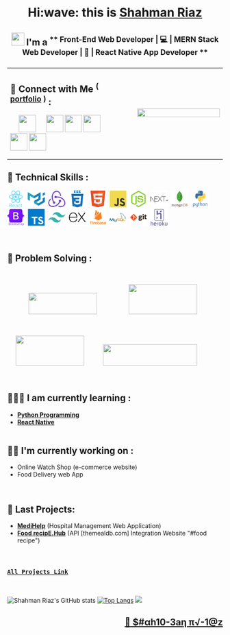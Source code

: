 <h1 align='center'> Hi:wave: this is <a href="https://shahman-riaz.web.app/"><b>Shahman Riaz</b></a> </h1>
<h2 align='center'><img src="https://user-images.githubusercontent.com/76748226/174168550-bf815dc9-a013-426d-9189-d031da021ebb.png" height='30' width='30'/> I'm a <sup>**  Front-End Web Developer  | 💻 |   MERN Stack Web Developer  | 📱 |   React Native App Developer **</sup></h2>




<table style=" border-collapse: no-collapse;">
  
 <tr >
    <td align="left" style="margin-top: 0%" width="50%">
    
 <h2> 🤝 Connect with Me <sup>( <a href="https://shahman-riaz.web.app/"><b>portfolio</b></a> )</sup> : </h2>
<p><a href="https://www.linkedin.com/in/shahman-riaz/" style="padding: 20px"><img width='40' height='40' src='https://i.ibb.co/kXWB7pG/linkedin.png'></a> <a href="mailto:shahmanriaz07@gmail.com"><img width='40' height='40' src=https://i.ibb.co/4pwYqpT/icons8-email-open-48.png'></a> <a href="https://www.facebook.com/smn.riaz"><img width='40' height='40' src='https://i.ibb.co/hB2T8mL/facebook.png'></a> <a href="https://wa.me/+8801631214301" target="_blank"><img width='40' height='40' src='https://i.ibb.co/Dbs7sg9/icons8-whatsapp-48.png'></a> <a href="#"><img width='40' height='40' src='https://i.ibb.co/Q9Rq80S/twitter.png'></a> <a href="https://www.instagram.com/smn.riaz"><img width='40' height='40' src='https://i.ibb.co/NZ7jg8J/icons8-instagram-48.png'></a> 
</p>
    
   </td>
   <td >
  
  <p align='right'><img width='90%' height='50%' src='https://shahman-riaz.web.app/static/media/skillPic.18f0fc82.gif'></p> 
  
  
  </td>
 </tr>
</table>





  ## 💼 Technical Skills :
  <div>
   
  <img src="https://github.com/devicons/devicon/blob/master/icons/react/react-original-wordmark.svg" title="React" alt="React" width="40" height="40"/>&nbsp;
  <img src="https://github.com/devicons/devicon/blob/master/icons/materialui/materialui-original.svg" title="Material UI" alt="Material UI" width="40" height="40"/>&nbsp;
  <img src="https://github.com/devicons/devicon/blob/master/icons/redux/redux-original.svg" title="Redux" alt="Redux " width="40" height="40"/>&nbsp;
  <img src="https://github.com/devicons/devicon/blob/master/icons/css3/css3-plain-wordmark.svg"  title="CSS3" alt="CSS" width="40" height="40"/>&nbsp;
  <img src="https://github.com/devicons/devicon/blob/master/icons/html5/html5-original.svg" title="HTML5" alt="HTML" width="40" height="40"/>&nbsp;
  <img src="https://github.com/devicons/devicon/blob/master/icons/javascript/javascript-original.svg" title="JavaScript" alt="JavaScript" width="40" height="40"/>&nbsp;
     <img src="https://github.com/devicons/devicon/blob/master/icons/nodejs/nodejs-original.svg" title="NodeJs" alt="NodeJs" width="40" height="40"/>&nbsp;
 <img style="background-color:white" src="https://github.com/devicons/devicon/blob/master/icons/nextjs/nextjs-original-wordmark.svg" title="NextJs" alt="NextJs" width="40" height="40"/>&nbsp;
 <img src="https://github.com/devicons/devicon/blob/master/icons/mongodb/mongodb-original-wordmark.svg" title="MongoDB" alt="MongoDB" width="40" height="40"/>&nbsp;
 <img src="https://github.com/devicons/devicon/blob/master/icons/python/python-original-wordmark.svg" title="Python" alt="Python" width="40" height="40"/>&nbsp;
 <img src="https://github.com/devicons/devicon/blob/master/icons/bootstrap/bootstrap-original-wordmark.svg" title="Bootstrap" alt="Bootstrap" width="40" height="40"/>&nbsp;
 <img src="https://github.com/devicons/devicon/blob/master/icons/typescript/typescript-original.svg" title="TypeScript" alt="TypeScript" width="40" height="40"/>&nbsp;
 <img src="https://github.com/devicons/devicon/blob/master/icons/tailwindcss/tailwindcss-plain.svg" title="TailwindCss" alt="TailwindCss" width="40" height="40"/>&nbsp;
    <img src="https://github.com/devicons/devicon/blob/master/icons/express/express-original.svg" title="Express" alt="Express" width="40" height="40"/>&nbsp;
  <img src="https://github.com/devicons/devicon/blob/master/icons/firebase/firebase-plain-wordmark.svg" title="Firebase" alt="Firebase" width="40" height="40"/>&nbsp;
  <img src="https://github.com/devicons/devicon/blob/master/icons/mysql/mysql-original-wordmark.svg" title="MySQL"  alt="MySQL" width="40" height="40"/>&nbsp;
     <img src="https://github.com/devicons/devicon/blob/master/icons/git/git-original-wordmark.svg" title="Git" alt="Git" width="40" height="40"/>&nbsp; 
    <img src="https://github.com/devicons/devicon/blob/master/icons/heroku/heroku-original-wordmark.svg" title="Heroku" alt="Heroku" width="40" height="40"/>&nbsp;
</div><br />
  
  
## 🧠 Problem Solving :
  <div>
  <p>
  <a href="https://www.hackerrank.com/smn_riaz" ><img width='160' height='50' style="padding:50px" src='https://user-images.githubusercontent.com/76748226/176305481-603f783a-6543-41d2-a893-a582c514ffe4.jpg'></a> <a href="https://www.codechef.com/users/smn_riaz" style="padding: 20px"><img width='160' height='70' src='https://user-images.githubusercontent.com/76748226/176306091-3868e876-9e10-46ac-ba7f-893125832ba3.png'></a> <a href="https://leetcode.com/smn_riaz/" style="padding: 20px"><img width='160' height='70' src='https://user-images.githubusercontent.com/76748226/176306465-33b95842-fdd6-4535-8cf2-c6eef339b2c1.png'></a> <a href="https://codeforces.com/profile/smnriaz" style="padding:20px"><img width='220' height='50' src='https://user-images.githubusercontent.com/76748226/176308406-c3f09af3-1496-432d-8512-2fcd3abc24ba.jpeg'></a>
  </p>
  </div>
  
  <br />
  
  
  ## 👨🏻‍🎓 I am currently learning :
- <a href="https://github.com/Shahman-Riaz/LearnPracticePython"><b>Python Programming</b></a>
- <a href="https://github.com/Shahman-Riaz/LearnReactNative"><b>React Native</b></a>
  <br />
  <br />
  

## 👨‍💻 I'm currently working on :
- Online Watch Shop (e-commerce website)
- Food Delivery web App
<br />
  

  

  ## 📌 Last Projects: 
  - <a href="https://github.com/Shahman-Riaz/client-medihelp/"><b>MediHelp</b></a> (Hospital Management Web Application)
  - <a href="https://github.com/Shahman-Riaz/API-integration-restaurant/"><b>Food recipE.Hub</b></a> (API [themealdb.com] Integration Website "#food recipe")
  <br />
 
  ### [`All Projects Link`](https://github.com/Shahman-Riaz?tab=repositories)
  <br />
  
  ![Shahman Riaz's GitHub stats](https://github-readme-stats.vercel.app/api?username=shahman-riaz&show_icons=true&theme=radical)  [![Top Langs](https://github-readme-stats.vercel.app/api/top-langs/?username=shahman-riaz&layout=compact)](https://github.com/shahman-riaz/github-readme-stats)  ![](https://komarev.com/ghpvc/?username=shahman-riaz&color=blue) 

<h2 align='right'><a href="https://shahman-riaz.web.app/"><b>🤖 $#αh10-3aη  π√-1@z</b></a></h2>
